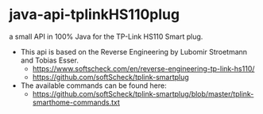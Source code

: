 # java-api-tplinkHS110plug
a small API in 100% Java for the TP-Link HS110 Smart plug.

* This api is based on the Reverse Engineering by Lubomir Stroetmann and Tobias Esser.
  * https://www.softscheck.com/en/reverse-engineering-tp-link-hs110/
  * https://github.com/softScheck/tplink-smartplug
* The available commands can be found here:
  * https://github.com/softScheck/tplink-smartplug/blob/master/tplink-smarthome-commands.txt
